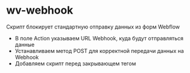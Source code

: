 # wv-webhook
Скрипт блокирует стандартную отправку данных из форм Webflow

- В поле Action указываем URL Webhook, куда будут отправляться данные
- Устанавливаем метод POST для корректной передачи данных на Webhook
- Добавляем скрипт перед закрывающем тегом </body>

<script src="https://cdn.jsdelivr.net/gh/ix3-labs/wv-webhook@ac52263951116299659415dd8b21fad77a95b7bc/wv-webhook.js
"></script>
